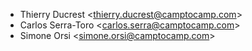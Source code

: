 - Thierry Ducrest \<<thierry.ducrest@camptocamp.com>\>
- Carlos Serra-Toro \<<carlos.serra@camptocamp.com>\>
- Simone Orsi \<<simone.orsi@camptocamp.com>\>
